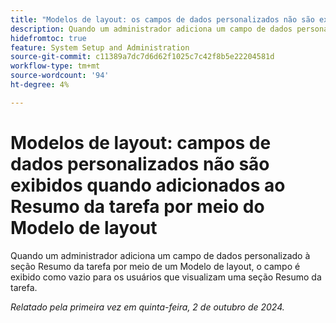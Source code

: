```yaml
---
title: "Modelos de layout: os campos de dados personalizados não são exibidos quando adicionados ao Resumo de tarefas por meio do Modelo de layout"
description: Quando um administrador adiciona um campo de dados personalizado à seção Resumo da tarefa por meio de um Modelo de layout, o campo é exibido como vazio para os usuários que visualizam uma seção Resumo da tarefa.
hidefromtoc: true
feature: System Setup and Administration
source-git-commit: c11389a7dc7d6d62f1025c7c42f8b5e22204581d
workflow-type: tm+mt
source-wordcount: '94'
ht-degree: 4%

---
```


# Modelos de layout: campos de dados personalizados não são exibidos quando adicionados ao Resumo da tarefa por meio do Modelo de layout

Quando um administrador adiciona um campo de dados personalizado à seção Resumo da tarefa por meio de um Modelo de layout, o campo é exibido como vazio para os usuários que visualizam uma seção Resumo da tarefa.

_Relatado pela primeira vez em quinta-feira, 2 de outubro de 2024._
